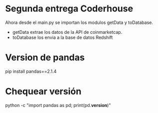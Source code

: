 # Segunda entrega Coderhouse

Ahora desde el main.py se importan los modulos getData y toDatabase.
- getData extrae los datos de la API de coinmarketcap.
- toDatabase los envia a la base de datos Redshift




# Version de pandas
pip install pandas==2.1.4

# Chequear versión
python -c "import pandas as pd; print(pd.__version__)"
